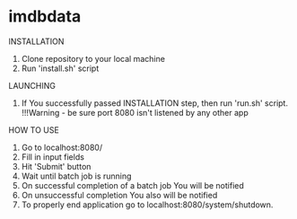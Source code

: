 # imdbdata

INSTALLATION
1. Clone repository to your local machine
2. Run 'install.sh' script

LAUNCHING
1. If You successfully passed INSTALLATION step, then run 'run.sh' script.
!!!Warning - be sure port 8080 isn't listened by any other app

HOW TO USE
1. Go to localhost:8080/
2. Fill in input fields
3. Hit 'Submit' button
4. Wait until batch job is running
5. On successful completion of a batch job You will be notified
6. On unsuccessful completion You also will be notified
7. To properly end application go to localhost:8080/system/shutdown. 
